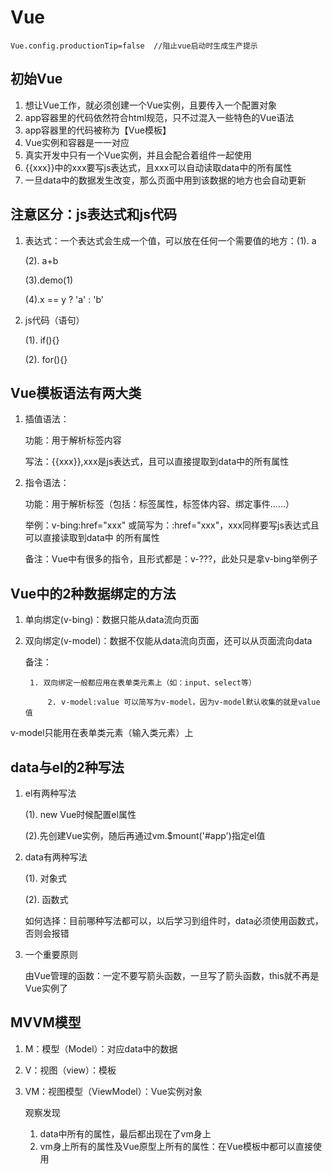 # Vue

```vue
Vue.config.productionTip=false  //阻止vue启动时生成生产提示
```

## 初始Vue

1. 想让Vue工作，就必须创建一个Vue实例，且要传入一个配置对象
2. app容器里的代码依然符合html规范，只不过混入一些特色的Vue语法
3. app容器里的代码被称为【Vue模板】
4. Vue实例和容器是一一对应
5. 真实开发中只有一个Vue实例，并且会配合着组件一起使用
6. {{xxx}}中的xxx要写js表达式，且xxx可以自动读取data中的所有属性
7. 一旦data中的数据发生改变，那么页面中用到该数据的地方也会自动更新

## 注意区分：js表达式和js代码

1. 表达式：一个表达式会生成一个值，可以放在任何一个需要值的地方：(1). a

   (2). a+b

   (3).demo(1)

   (4).x == y ? 'a' : 'b'

2. js代码（语句）

   (1). if(){}

   (2). for(){}

## Vue模板语法有两大类

1. 插值语法：

   功能：用于解析标签内容

   写法：{{xxx}},xxx是js表达式，且可以直接提取到data中的所有属性

2. 指令语法：

   功能：用于解析标签（包括：标签属性，标签体内容、绑定事件......）

   举例：v-bing:href="xxx" 或简写为：:href="xxx"，xxx同样要写js表达式且可以直接读取到data中			的所有属性

   备注：Vue中有很多的指令，且形式都是：v-???，此处只是拿v-bing举例子

## Vue中的2种数据绑定的方法

1. 单向绑定(v-bing)：数据只能从data流向页面

2. 双向绑定(v-model)：数据不仅能从data流向页面，还可以从页面流向data

   备注：

   		1. 双向绑定一般都应用在表单类元素上（如：input、select等）
   
     		2. v-model:value 可以简写为v-model，因为v-model默认收集的就是value值

v-model只能用在表单类元素（输入类元素）上

## data与el的2种写法

1. el有两种写法

   (1). new Vue时候配置el属性

   (2).先创建Vue实例，随后再通过vm.$mount('#app')指定el值

2. data有两种写法

   (1). 对象式

   (2). 函数式

   如何选择：目前哪种写法都可以，以后学习到组件时，data必须使用函数式，否则会报错

3. 一个重要原则

   由Vue管理的函数：一定不要写箭头函数，一旦写了箭头函数，this就不再是Vue实例了

## MVVM模型

1. M：模型（Model）：对应data中的数据

2. V：视图（view）：模板

3. VM：视图模型（ViewModel）：Vue实例对象

   观察发现

   1. data中所有的属性，最后都出现在了vm身上
   2. vm身上所有的属性及Vue原型上所有的属性：在Vue模板中都可以直接使用
